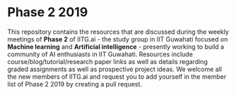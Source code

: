 # Phase 2 2019

This repository contains the resources that are discussed during the weekly meetings of **Phase 2** of IITG.ai - the study group in IIT Guwahati focused on **Machine learning** and **Artificial intelligence** - presently working to build a community of AI enthusiasts in IIT Guwahati. Resources include course/blog/tutorial/research paper links as well as details regarding graded assignments as well as prospective project ideas. We welcome all the new members of IITG.ai and request you to add yourself in the member list of Phase 2 2019 by creating a pull request.
